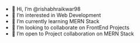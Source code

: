 - 👋 Hi, I’m @rishabhraikwar98
- 👀 I’m interested in Web Development
- 🌱 I’m currently learning MERN Stack
- 💞️ I’m looking to collaborate on FrontEnd Projects
- 🤝 I’m open to Project collaboration on MERN Stack
<!---
rishabhraikwar98/rishabhraikwar98 is a ✨ special ✨ repository because its `README.md` (this file) appears on your GitHub profile.
You can click the Preview link to take a look at your changes.
--->
